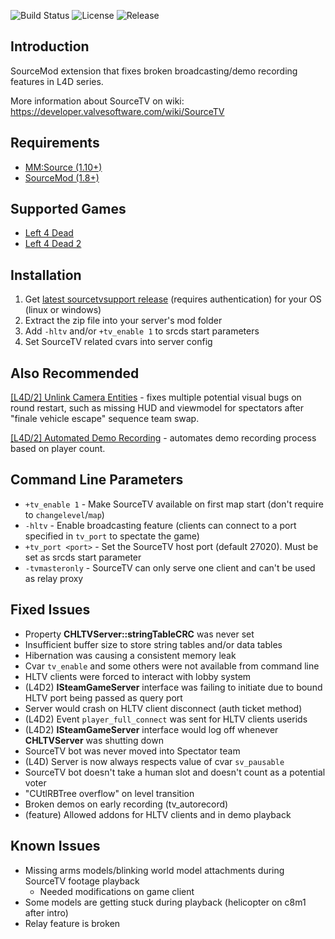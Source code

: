 ![Build Status](https://github.com/shqke/sourcetvsupport/workflows/CI/badge.svg?branch=master)
![License](https://img.shields.io/github/license/shqke/sourcetvsupport)
![Release](https://img.shields.io/github/v/release/shqke/sourcetvsupport)

Introduction
------
SourceMod extension that fixes broken broadcasting/demo recording features in L4D series.

More information about SourceTV on wiki: https://developer.valvesoftware.com/wiki/SourceTV

Requirements
------
- [MM:Source (1.10+)](https://www.sourcemm.net/)
- [SourceMod (1.8+)](https://www.sourcemod.net/)

Supported Games
------
- [Left 4 Dead](https://store.steampowered.com/app/500/Left_4_Dead/)
- [Left 4 Dead 2](https://store.steampowered.com/app/550/Left_4_Dead_2/)

Installation
------
1. Get [latest sourcetvsupport release](https://github.com/shqke/sourcetvsupport/actions) (requires authentication) for your OS (linux or windows)
2. Extract the zip file into your server's mod folder
3. Add `-hltv` and/or `+tv_enable 1` to srcds start parameters
4. Set SourceTV related cvars into server config

Also Recommended
------
[[L4D/2] Unlink Camera Entities](https://github.com/shqke/sp_public/tree/master/disable_cameras) - fixes multiple potential visual bugs on round restart, such as missing HUD and viewmodel for spectators after "finale vehicle escape" sequence team swap.

[[L4D/2] Automated Demo Recording](https://github.com/shqke/sp_public/tree/master/autorecorder) - automates demo recording process based on player count.

Command Line Parameters
------
- `+tv_enable 1` - Make SourceTV available on first map start (don't require to `changelevel`/`map`)
- `-hltv` - Enable broadcasting feature (clients can connect to a port specified in `tv_port` to spectate the game)
- `+tv_port <port>` - Set the SourceTV host port (default 27020). Must be set as srcds start parameter
- `-tvmasteronly` - SourceTV can only serve one client and can't be used as relay proxy

Fixed Issues
------
- Property **CHLTVServer::stringTableCRC** was never set
- Insufficient buffer size to store string tables and/or data tables
- Hibernation was causing a consistent memory leak
- Cvar `tv_enable` and some others were not available from command line
- HLTV clients were forced to interact with lobby system
- (L4D2) **ISteamGameServer** interface was failing to initiate due to bound HLTV port being passed as query port
- Server would crash on HLTV client disconnect (auth ticket method)
- (L4D2) Event `player_full_connect` was sent for HLTV clients userids
- (L4D2) **ISteamGameServer** interface would log off whenever **CHLTVServer** was shutting down
- SourceTV bot was never moved into Spectator team
- (L4D) Server is now always respects value of cvar `sv_pausable`
- SourceTV bot doesn't take a human slot and doesn't count as a potential voter
- "CUtlRBTree overflow" on level transition
- Broken demos on early recording (tv_autorecord)
- (feature) Allowed addons for HLTV clients and in demo playback

Known Issues
------
- Missing arms models/blinking world model attachments during SourceTV footage playback
  - Needed modifications on game client
- Some models are getting stuck during playback (helicopter on c8m1 after intro)
- Relay feature is broken
